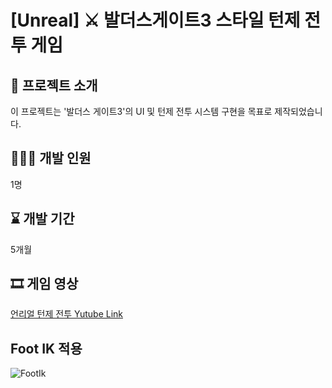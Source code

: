 # **[Unreal] ⚔️ 발더스게이트3 스타일 턴제 전투 게임**

## 📜 프로젝트 소개
이 프로젝트는 '발더스 게이트3'의 UI 및 턴제 전투 시스템 구현을 목표로 제작되었습니다.

## 🙋🏻‍♀️ 개발 인원
1명

## ⌛ 개발 기간
5개월

## 🎞️ 게임 영상
[언리얼 턴제 전투 Yutube Link](https://youtu.be/Pp9vFBqveSk)

## Foot IK 적용
![FootIk](https://github.com/user-attachments/assets/2bf8683e-e8ad-48e2-af82-1d212157c8a9)
